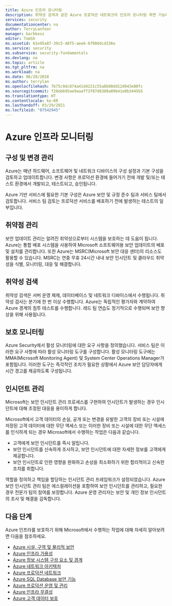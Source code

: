 ```yaml
---
title: Azure 인프라 모니터링
description: 취약성 검색과 같은 Azure 프로덕션 네트워크의 인프라 모니터링 측면 기능에 대해 알아봅니다.
services: security
documentationcenter: na
author: TerryLanfear
manager: barbkess
editor: TomSh
ms.assetid: 61e95a87-39c5-48f5-aee6-6f90ddcd336e
ms.service: security
ms.subservice: security-fundamentals
ms.devlang: na
ms.topic: article
ms.tgt_pltfrm: na
ms.workload: na
ms.date: 06/28/2018
ms.author: terrylan
ms.openlocfilehash: 7b75c9dc874a41d4221c55a8b00dd12d943e80fc
ms.sourcegitcommit: f28ebb95ae9aaaff3f87d8388a09b41e0b3445b5
ms.translationtype: HT
ms.contentlocale: ko-KR
ms.lasthandoff: 03/29/2021
ms.locfileid: "87542945"
---
```

# <a name="azure-infrastructure-monitoring"></a>Azure 인프라 모니터링   

## <a name="configuration-and-change-management"></a>구성 및 변경 관리
Azure는 매년 하드웨어, 소프트웨어 및 네트워크 디바이스의 구성 설정과 기본 구성을 검토하고 업데이트합니다. 변경 사항은 프로덕션 환경에 들어가기 전에 개발 및/또는 테스트 환경에서 개발되고, 테스트되고, 승인됩니다.

Azure 기반 서비스에 필요한 기본 구성은 Azure 보안 및 규정 준수 팀과 서비스 팀에서 검토합니다. 서비스 팀 검토는 프로덕션 서비스를 배포하기 전에 발생하는 테스트의 일부입니다.

## <a name="vulnerability-management"></a>취약점 관리
보안 업데이트 관리는 알려진 취약성으로부터 시스템을 보호하는 데 도움이 됩니다. Azure는 통합 배포 시스템을 사용하여 Microsoft 소프트웨어용 보안 업데이트의 배포 및 설치를 관리합니다. 또한 Azure는 MSRC(Microsoft 보안 대응 센터)의 리소스도 활용할 수 있습니다. MSRC는 연중 무휴 24시간 내내 보안 인시던트 및 클라우드 취약성을 식별, 모니터링, 대응 및 해결합니다.

## <a name="vulnerability-scanning"></a>취약성 검색
취약성 검색은 서버 운영 체제, 데이터베이스 및 네트워크 디바이스에서 수행됩니다. 취약성 검사는 분기에 한 번 이상 수행합니다. Azure는 독립적인 평가자와 계약하여 Azure 경계의 침투 테스트를 수행합니다. 레드 팀 연습도 정기적으로 수행되며 보안 향상을 위해 사용됩니다.

## <a name="protective-monitoring"></a>보호 모니터링
Azure Security에서 활성 모니터링에 대한 요구 사항을 정의했습니다. 서비스 팀은 이러한 요구 사항에 따라 활성 모니터링 도구를 구성합니다. 활성 모니터링 도구에는 MMA(Microsoft Monitoring Agent) 및 System Center Operations Manager가 포함됩니다. 이러한 도구는 즉각적인 조치가 필요한 상황에서 Azure 보안 담당자에게 시간 경고를 제공하도록 구성됩니다.

## <a name="incident-management"></a>인시던트 관리
Microsoft는 보안 인시던트 관리 프로세스를 구현하여 인시던트가 발생하는 경우 인시던트에 대해 조정된 대응을 용이하게 합니다.

Microsoft에서 고객 데이터의 손실, 공개 또는 변경을 유발한 고객의 장비 또는 시설에 저장된 고객 데이터에 대한 무단 액세스 또는 이러한 장비 또는 시설에 대한 무단 액세스를 인식하게 되는 경우 Microsoft에서 수행하는 작업은 다음과 같습니다.

- 고객에게 보안 인시던트를 즉시 알립니다.
- 보안 인시던트를 신속하게 조사하고, 보안 인시던트에 대한 자세한 정보를 고객에게 제공합니다.
- 보안 인시던트로 인한 영향을 완화하고 손상을 최소화하기 위한 합리적이고 신속한 조치를 취합니다.

역할을 정의하고 책임을 할당하는 인시던트 관리 프레임워크가 설정되었습니다. Azure 보안 인시던트 관리 팀은 에스컬레이션을 포함하여 보안 인시던트를 관리하고, 필요한 경우 전문가 팀의 참여를 보장합니다. Azure 운영 관리자는 보안 및 개인 정보 인시던트의 조사 및 해결을 감독합니다.

## <a name="next-steps"></a>다음 단계
Azure 인프라를 보호하기 위해 Microsoft에서 수행하는 작업에 대해 자세히 알아보려면 다음을 참조하세요.

- [Azure 시설, 구역 및 물리적 보안](physical-security.md)
- [Azure 인프라 가용성](infrastructure-availability.md)
- [Azure 정보 시스템 구성 요소 및 경계](infrastructure-components.md)
- [Azure 네트워크 아키텍처](infrastructure-network.md)
- [Azure 프로덕션 네트워크](production-network.md)
- [Azure SQL Database 보안 기능](infrastructure-sql.md)
- [Azure 프로덕션 운영 및 관리](infrastructure-operations.md)
- [Azure 인프라 무결성](infrastructure-integrity.md)
- [Azure 고객 데이터 보호](protection-customer-data.md)
